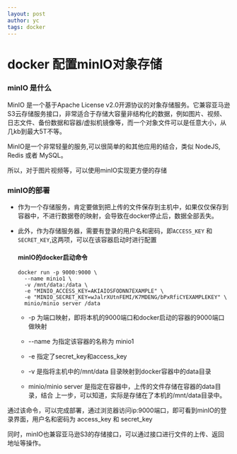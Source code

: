 ```yaml
---
layout: post
author: yc
tags: docker
---
```


# docker 配置minIO对象存储

### minIO 是什么

MinIO 是一个基于Apache License v2.0开源协议的对象存储服务。它兼容亚马逊S3云存储服务接口，非常适合于存储大容量非结构化的数据，例如图片、视频、日志文件、备份数据和容器/虚拟机镜像等，而一个对象文件可以是任意大小，从几kb到最大5T不等。

MinIO是一个非常轻量的服务,可以很简单的和其他应用的结合，类似 NodeJS, Redis 或者 MySQL。

所以，对于图片视频等，可以使用minIO实现更方便的存储

### minIO的部署

- 作为一个存储服务，肯定要做到把上传的文件保存到主机中，如果仅仅保存到容器中，不进行数据卷的映射，会导致在docker停止后，数据全部丢失。

- 此外，作为存储服务器，需要有登录的用户名和密码，即`ACCESS_KEY` 和`SECRET_KEY`,这两项，可以在该容器启动时进行配置

  #### minIO的docker启动命令

  ```
  docker run -p 9000:9000 \
    --name minio1 \
    -v /mnt/data:/data \
    -e "MINIO_ACCESS_KEY=AKIAIOSFODNN7EXAMPLE" \
    -e "MINIO_SECRET_KEY=wJalrXUtnFEMI/K7MDENG/bPxRfiCYEXAMPLEKEY" \
    minio/minio server /data
  ```

  - -p 为端口映射，即将本机的9000端口和docker启动的容器的9000端口做映射

  - --name 为指定该容器的名称为 minio1

  - -e 指定了secret_key和access_key

  - -v 是指将主机中的/mnt/data 目录映射到docker容器中的data目录

  - minio/minio server 是指定在容器中，上传的文件存储在容器的data目录，结合 上一步，可以知道，实际是存储在了本机的/mnt/data目录中。

    

通过该命令，可以完成部署，通过浏览器访问ip:9000端口，即可看到minIO的登录界面，用户名和密码为 access_key 和 secret_key 

同时，minIO也兼容亚马逊S3的存储接口，可以通过接口进行文件的上传、返回地址等操作。